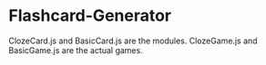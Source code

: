 # Flashcard-Generator
ClozeCard.js and BasicCard.js are the modules.
ClozeGame.js and BasicGame.js are the actual games.
